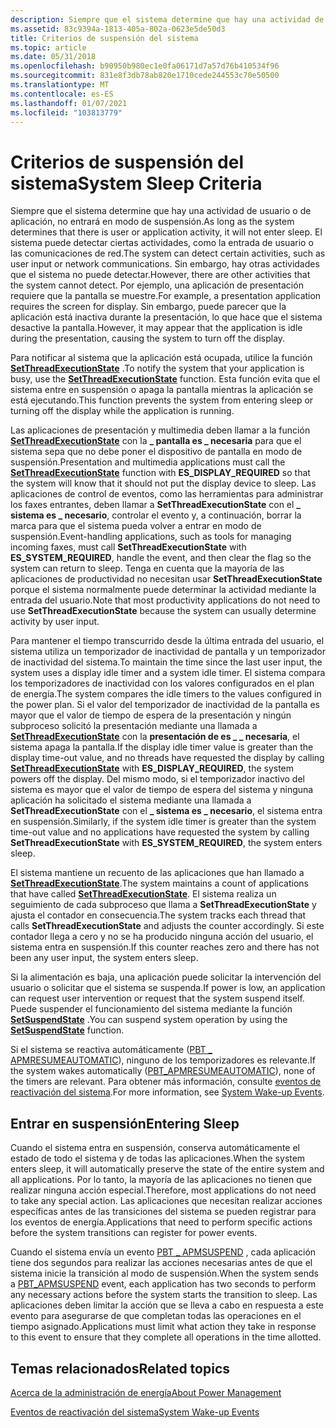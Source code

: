 ```yaml
---
description: Siempre que el sistema determine que hay una actividad de usuario o de aplicación, no entrará en modo de suspensión.
ms.assetid: 83c9394a-1813-405a-802a-0623e5de50d3
title: Criterios de suspensión del sistema
ms.topic: article
ms.date: 05/31/2018
ms.openlocfilehash: b90950b980ec1e0fa06171d7a57d76b410534f96
ms.sourcegitcommit: 831e8f3db78ab820e1710cede244553c70e50500
ms.translationtype: MT
ms.contentlocale: es-ES
ms.lasthandoff: 01/07/2021
ms.locfileid: "103813779"
---
```

# <a name="system-sleep-criteria"></a><span data-ttu-id="a10f4-103">Criterios de suspensión del sistema</span><span class="sxs-lookup"><span data-stu-id="a10f4-103">System Sleep Criteria</span></span>

<span data-ttu-id="a10f4-104">Siempre que el sistema determine que hay una actividad de usuario o de aplicación, no entrará en modo de suspensión.</span><span class="sxs-lookup"><span data-stu-id="a10f4-104">As long as the system determines that there is user or application activity, it will not enter sleep.</span></span> <span data-ttu-id="a10f4-105">El sistema puede detectar ciertas actividades, como la entrada de usuario o las comunicaciones de red.</span><span class="sxs-lookup"><span data-stu-id="a10f4-105">The system can detect certain activities, such as user input or network communications.</span></span> <span data-ttu-id="a10f4-106">Sin embargo, hay otras actividades que el sistema no puede detectar.</span><span class="sxs-lookup"><span data-stu-id="a10f4-106">However, there are other activities that the system cannot detect.</span></span> <span data-ttu-id="a10f4-107">Por ejemplo, una aplicación de presentación requiere que la pantalla se muestre.</span><span class="sxs-lookup"><span data-stu-id="a10f4-107">For example, a presentation application requires the screen for display.</span></span> <span data-ttu-id="a10f4-108">Sin embargo, puede parecer que la aplicación está inactiva durante la presentación, lo que hace que el sistema desactive la pantalla.</span><span class="sxs-lookup"><span data-stu-id="a10f4-108">However, it may appear that the application is idle during the presentation, causing the system to turn off the display.</span></span>

<span data-ttu-id="a10f4-109">Para notificar al sistema que la aplicación está ocupada, utilice la función [**SetThreadExecutionState**](/windows/desktop/api/Winbase/nf-winbase-setthreadexecutionstate) .</span><span class="sxs-lookup"><span data-stu-id="a10f4-109">To notify the system that your application is busy, use the [**SetThreadExecutionState**](/windows/desktop/api/Winbase/nf-winbase-setthreadexecutionstate) function.</span></span> <span data-ttu-id="a10f4-110">Esta función evita que el sistema entre en suspensión o apaga la pantalla mientras la aplicación se está ejecutando.</span><span class="sxs-lookup"><span data-stu-id="a10f4-110">This function prevents the system from entering sleep or turning off the display while the application is running.</span></span>

<span data-ttu-id="a10f4-111">Las aplicaciones de presentación y multimedia deben llamar a la función [**SetThreadExecutionState**](/windows/desktop/api/Winbase/nf-winbase-setthreadexecutionstate) con la **\_ pantalla es \_ necesaria** para que el sistema sepa que no debe poner el dispositivo de pantalla en modo de suspensión.</span><span class="sxs-lookup"><span data-stu-id="a10f4-111">Presentation and multimedia applications must call the [**SetThreadExecutionState**](/windows/desktop/api/Winbase/nf-winbase-setthreadexecutionstate) function with **ES\_DISPLAY\_REQUIRED** so that the system will know that it should not put the display device to sleep.</span></span> <span data-ttu-id="a10f4-112">Las aplicaciones de control de eventos, como las herramientas para administrar los faxes entrantes, deben llamar a **SetThreadExecutionState** con el **\_ sistema es \_ necesario**, controlar el evento y, a continuación, borrar la marca para que el sistema pueda volver a entrar en modo de suspensión.</span><span class="sxs-lookup"><span data-stu-id="a10f4-112">Event-handling applications, such as tools for managing incoming faxes, must call **SetThreadExecutionState** with **ES\_SYSTEM\_REQUIRED**, handle the event, and then clear the flag so the system can return to sleep.</span></span> <span data-ttu-id="a10f4-113">Tenga en cuenta que la mayoría de las aplicaciones de productividad no necesitan usar **SetThreadExecutionState** porque el sistema normalmente puede determinar la actividad mediante la entrada del usuario.</span><span class="sxs-lookup"><span data-stu-id="a10f4-113">Note that most productivity applications do not need to use **SetThreadExecutionState** because the system can usually determine activity by user input.</span></span>

<span data-ttu-id="a10f4-114">Para mantener el tiempo transcurrido desde la última entrada del usuario, el sistema utiliza un temporizador de inactividad de pantalla y un temporizador de inactividad del sistema.</span><span class="sxs-lookup"><span data-stu-id="a10f4-114">To maintain the time since the last user input, the system uses a display idle timer and a system idle timer.</span></span> <span data-ttu-id="a10f4-115">El sistema compara los temporizadores de inactividad con los valores configurados en el plan de energía.</span><span class="sxs-lookup"><span data-stu-id="a10f4-115">The system compares the idle timers to the values configured in the power plan.</span></span> <span data-ttu-id="a10f4-116">Si el valor del temporizador de inactividad de la pantalla es mayor que el valor de tiempo de espera de la presentación y ningún subproceso solicitó la presentación mediante una llamada a [**SetThreadExecutionState**](/windows/desktop/api/Winbase/nf-winbase-setthreadexecutionstate) con la **presentación de es \_ \_ necesaria**, el sistema apaga la pantalla.</span><span class="sxs-lookup"><span data-stu-id="a10f4-116">If the display idle timer value is greater than the display time-out value, and no threads have requested the display by calling [**SetThreadExecutionState**](/windows/desktop/api/Winbase/nf-winbase-setthreadexecutionstate) with **ES\_DISPLAY\_REQUIRED**, the system powers off the display.</span></span> <span data-ttu-id="a10f4-117">Del mismo modo, si el temporizador inactivo del sistema es mayor que el valor de tiempo de espera del sistema y ninguna aplicación ha solicitado el sistema mediante una llamada a **SetThreadExecutionState** con el **\_ sistema es \_ necesario**, el sistema entra en suspensión.</span><span class="sxs-lookup"><span data-stu-id="a10f4-117">Similarly, if the system idle timer is greater than the system time-out value and no applications have requested the system by calling **SetThreadExecutionState** with **ES\_SYSTEM\_REQUIRED**, the system enters sleep.</span></span>

<span data-ttu-id="a10f4-118">El sistema mantiene un recuento de las aplicaciones que han llamado a [**SetThreadExecutionState**](/windows/desktop/api/Winbase/nf-winbase-setthreadexecutionstate).</span><span class="sxs-lookup"><span data-stu-id="a10f4-118">The system maintains a count of applications that have called [**SetThreadExecutionState**](/windows/desktop/api/Winbase/nf-winbase-setthreadexecutionstate).</span></span> <span data-ttu-id="a10f4-119">El sistema realiza un seguimiento de cada subproceso que llama a **SetThreadExecutionState** y ajusta el contador en consecuencia.</span><span class="sxs-lookup"><span data-stu-id="a10f4-119">The system tracks each thread that calls **SetThreadExecutionState** and adjusts the counter accordingly.</span></span> <span data-ttu-id="a10f4-120">Si este contador llega a cero y no se ha producido ninguna acción del usuario, el sistema entra en suspensión.</span><span class="sxs-lookup"><span data-stu-id="a10f4-120">If this counter reaches zero and there has not been any user input, the system enters sleep.</span></span>

<span data-ttu-id="a10f4-121">Si la alimentación es baja, una aplicación puede solicitar la intervención del usuario o solicitar que el sistema se suspenda.</span><span class="sxs-lookup"><span data-stu-id="a10f4-121">If power is low, an application can request user intervention or request that the system suspend itself.</span></span> <span data-ttu-id="a10f4-122">Puede suspender el funcionamiento del sistema mediante la función [**SetSuspendState**](/windows/desktop/api/PowrProf/nf-powrprof-setsuspendstate) .</span><span class="sxs-lookup"><span data-stu-id="a10f4-122">You can suspend system operation by using the [**SetSuspendState**](/windows/desktop/api/PowrProf/nf-powrprof-setsuspendstate) function.</span></span>

<span data-ttu-id="a10f4-123">Si el sistema se reactiva automáticamente ([PBT \_ APMRESUMEAUTOMATIC](pbt-apmresumeautomatic.md)), ninguno de los temporizadores es relevante.</span><span class="sxs-lookup"><span data-stu-id="a10f4-123">If the system wakes automatically ([PBT\_APMRESUMEAUTOMATIC](pbt-apmresumeautomatic.md)), none of the timers are relevant.</span></span> <span data-ttu-id="a10f4-124">Para obtener más información, consulte [eventos de reactivación del sistema](system-wake-up-events.md).</span><span class="sxs-lookup"><span data-stu-id="a10f4-124">For more information, see [System Wake-up Events](system-wake-up-events.md).</span></span>

## <a name="entering-sleep"></a><span data-ttu-id="a10f4-125">Entrar en suspensión</span><span class="sxs-lookup"><span data-stu-id="a10f4-125">Entering Sleep</span></span>

<span data-ttu-id="a10f4-126">Cuando el sistema entra en suspensión, conserva automáticamente el estado de todo el sistema y de todas las aplicaciones.</span><span class="sxs-lookup"><span data-stu-id="a10f4-126">When the system enters sleep, it will automatically preserve the state of the entire system and all applications.</span></span> <span data-ttu-id="a10f4-127">Por lo tanto, la mayoría de las aplicaciones no tienen que realizar ninguna acción especial.</span><span class="sxs-lookup"><span data-stu-id="a10f4-127">Therefore, most applications do not need to take any special action.</span></span> <span data-ttu-id="a10f4-128">Las aplicaciones que necesitan realizar acciones específicas antes de las transiciones del sistema se pueden registrar para los eventos de energía.</span><span class="sxs-lookup"><span data-stu-id="a10f4-128">Applications that need to perform specific actions before the system transitions can register for power events.</span></span>

<span data-ttu-id="a10f4-129">Cuando el sistema envía un evento [PBT \_ APMSUSPEND](pbt-apmsuspend.md) , cada aplicación tiene dos segundos para realizar las acciones necesarias antes de que el sistema inicie la transición al modo de suspensión.</span><span class="sxs-lookup"><span data-stu-id="a10f4-129">When the system sends a [PBT\_APMSUSPEND](pbt-apmsuspend.md) event, each application has two seconds to perform any necessary actions before the system starts the transition to sleep.</span></span> <span data-ttu-id="a10f4-130">Las aplicaciones deben limitar la acción que se lleva a cabo en respuesta a este evento para asegurarse de que completan todas las operaciones en el tiempo asignado.</span><span class="sxs-lookup"><span data-stu-id="a10f4-130">Applications must limit what action they take in response to this event to ensure that they complete all operations in the time allotted.</span></span>

## <a name="related-topics"></a><span data-ttu-id="a10f4-131">Temas relacionados</span><span class="sxs-lookup"><span data-stu-id="a10f4-131">Related topics</span></span>

<dl> <dt>

[<span data-ttu-id="a10f4-132">Acerca de la administración de energía</span><span class="sxs-lookup"><span data-stu-id="a10f4-132">About Power Management</span></span>](about-power-management.md)
</dt> <dt>

[<span data-ttu-id="a10f4-133">Eventos de reactivación del sistema</span><span class="sxs-lookup"><span data-stu-id="a10f4-133">System Wake-up Events</span></span>](system-wake-up-events.md)
</dt> </dl>

 

 



